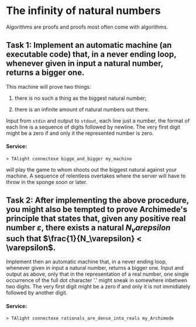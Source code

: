 # The infinity of natural numbers

Algorithms are proofs and proofs most often come with algorithms.

## Task 1: Implement an automatic machine (an executable code) that, in a never ending loop, whenever given in input a natural number, returns a bigger one.
This machine will prove two things:

1. there is no such a thing as the biggest natural number;

2. there is an infinite amount of natural numbers out there.

Input from `stdin` and output to `stdout`, each line just a number, the format of each line is a sequence of digits followed by newline. The very first digit might be a zero if and only it the represented number is zero.

#### Service:
```
> TAlight connectexe bigge_and_bigger my_machine
```
will play the game to whom shoots out the biggest natural against your machine.
A sequence of relentless overtakes where the server will have to throw in the sponge soon or later.


## Task 2: After implementing the above procedure, you might also be tempted to prove Archimede's principle that states that, given any positive real number $\varepsilon$, there exists a natural $N_varepsilon$ such that $\frac{1}{N_\varepsilon} < \varepsilon$.

Implement then an automatic machine that, in a never ending loop, whenever given in input a natural number, returns a bigger one.
Input and output as above, only that in the representation of a real number, one single occurrence of the full dot character '.' might sneak in somewhere inbetwen two digits. The very first digit might be a zero if and only it is not immidiately followed by another digit.

#### Service:
```
> TAlight connectexe rationals_are_dense_into_reals my_Archimede
```

